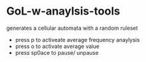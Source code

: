# GoL-w-anaylsis-tools

generates a cellular automata with a random ruleset
  - press p to activeate average frequency anaylysis
  - press o to activate average value
  - press sp0ace to pause/ unpause 

